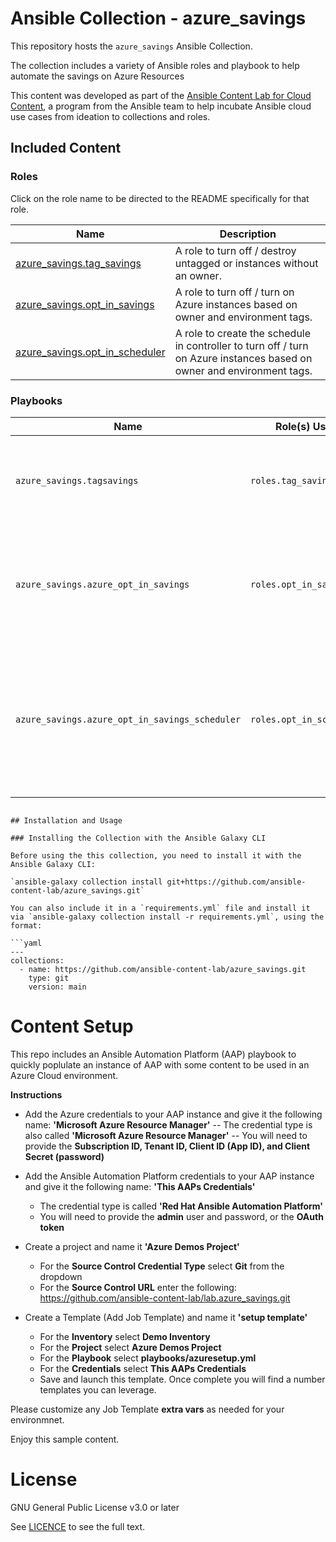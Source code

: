 # Ansible Collection - azure_savings

This repository hosts the `azure_savings` Ansible Collection.

The collection includes a variety of Ansible roles and playbook to help automate the savings on Azure Resources

This content was developed as part of the [Ansible Content Lab for Cloud Content](https://ansible-content-lab.github.io/), a program from the Ansible team to help incubate Ansible cloud use cases from ideation to collections and roles.

## Included Content

<!--start collection content-->
### Roles

Click on the role name to be directed to the README specifically for that role.

| Name                                                                                                                                                          | Description                                                                                                                               |
|---------------------------------------------------------------------------------------------------------------------------------------------------------------|-------------------------------------------------------------------------------------------------------------------------------------------|
| [azure_savings.tag_savings](https://github.com/ansible-content-lab/azure_savings/blob/main/roles/tag_savings/README.md)   | A role to turn off / destroy untagged or instances without an owner.|
| [azure_savings.opt_in_savings](https://github.com/ansible-content-lab/azure_savings/blob/main/roles/opt_in_savings/README.md)   | A role to turn off / turn on Azure instances based on owner and environment tags.|
| [azure_savings.opt_in_scheduler](https://github.com/ansible-content-lab/azure_savings/blob/main/roles/opt_in_scheduler/README.md)   | A role to create the schedule in controller to turn off / turn on Azure instances based on owner and environment tags.|

### Playbooks

| Name                                    | Role(s) Used                           | Description                                                                                                                 |
|-----------------------------------------|----------------------------------------|-----------------------------------------------------------------------------------------------------------------------------|
| `azure_savings.tagsavings`     | `roles.tag_savings`  | A playbook to turn off / destroy untagged or instances without an owner.                                    |
| `azure_savings.azure_opt_in_savings`     | `roles.opt_in_savings`  | A playbook to turn off / turn on Azure instances based on owner and environment tags                                    |
| `azure_savings.azure_opt_in_savings_scheduler`     | `roles.opt_in_scheduler`  | A playbook to create a schedule in controller to turn off / turn on Azure instances based on owner and environment tags                                    |
<!--end collection content-->

```

## Installation and Usage

### Installing the Collection with the Ansible Galaxy CLI

Before using the this collection, you need to install it with the Ansible Galaxy CLI:

`ansible-galaxy collection install git+https://github.com/ansible-content-lab/azure_savings.git`

You can also include it in a `requirements.yml` file and install it via `ansible-galaxy collection install -r requirements.yml`, using the format:

```yaml
---
collections:
  - name: https://github.com/ansible-content-lab/azure_savings.git
    type: git
    version: main
```

# Content Setup

This repo includes an Ansible Automation Platform (AAP) playbook to quickly poplulate an instance of AAP with some content to be used in an Azure Cloud environment.


**Instructions**

- Add the Azure credentials to your AAP instance and give it the following name: **'Microsoft Azure Resource Manager'**
-- The credential type is also called **'Microsoft Azure Resource Manager'**
-- You will need to provide the **Subscription ID, Tenant ID, Client ID (App ID), and Client Secret (password)**

- Add the Ansible Automation Platform credentials to your AAP instance and give it the following name: **'This AAPs Credentials'**
  - The credential type is called **'Red Hat Ansible Automation Platform'**
  - You will need to provide the **admin** user and password, or the **OAuth token**

- Create a project and name it **'Azure Demos Project'**
  - For the **Source Control Credential Type** select **Git** from the dropdown
  - For the **Source Control URL** enter the following:  https://github.com/ansible-content-lab/lab.azure_savings.git

- Create a Template (Add Job Template) and name it **'setup template'**
  - For the **Inventory** select **Demo Inventory**
  - For the **Project** select **Azure Demos Project**
  - For the **Playbook** select **playbooks/azuresetup.yml**
  - For the **Credentials** select **This AAPs Credentials**
  - Save and launch this template.  Once complete you will find a number templates you can leverage.

Please customize any Job Template **extra vars** as needed for your environmnet.

Enjoy this sample content.


# License
GNU General Public License v3.0 or later

See [LICENCE](https://github.com/ansible-content-lab/lab.aws_roles/blob/main/LICENSE) to see the full text.
